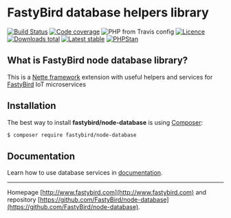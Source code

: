# FastyBird database helpers library

[![Build Status](https://img.shields.io/travis/FastyBird/node-database.svg?style=flat-square)](https://travis-ci.org/FastyBird/node-database)
[![Code coverage](https://img.shields.io/coveralls/FastyBird/node-database.svg?style=flat-square)](https://coveralls.io/r/FastyBird/node-database)
![PHP from Travis config](https://img.shields.io/travis/php-v/fastybird/node-database?style=flat-square)
[![Licence](https://img.shields.io/packagist/l/FastyBird/node-database.svg?style=flat-square)](https://packagist.org/packages/FastyBird/node-database)
[![Downloads total](https://img.shields.io/packagist/dt/FastyBird/node-database.svg?style=flat-square)](https://packagist.org/packages/FastyBird/node-database)
[![Latest stable](https://img.shields.io/packagist/v/FastyBird/node-database.svg?style=flat-square)](https://packagist.org/packages/FastyBird/node-database)
[![PHPStan](https://img.shields.io/badge/PHPStan-enabled-brightgreen.svg?style=flat-square)](https://github.com/phpstan/phpstan)

## What is FastyBird node database library?

This is a [Nette framework](https://nette.org) extension with useful helpers and services for [FastyBird](https://www.fastybird.com) IoT microservices

## Installation

The best way to install **fastybird/node-database** is using [Composer](http://getcomposer.org/):

```sh
$ composer require fastybird/node-database
```

## Documentation

Learn how to use database services in [documentation](https://github.com/FastyBird/node-database/blob/master/docs/en/index.md).

***
Homepage [http://www.fastybird.com](http://www.fastybird.com) and repository [https://github.com/FastyBird/node-database](https://github.com/FastyBird/node-database).
